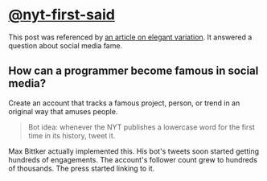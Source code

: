 # [@nyt-first-said](https://maxbittker.github.io/nyt-first-said/)

This post was referenced by [an article on elegant variation](../../../2025/10/29/newyorker-second-mentions.md). It answered a question about social media fame.

## How can a programmer become famous in social media?

Create an account that tracks a famous project, person, or trend in an original way that amuses people.

> Bot idea: whenever the NYT publishes a lowercase word for the first time in its history, tweet it.

Max Bittker actually implemented this. His bot's tweets soon started getting hundreds of engagements. The account's follower count grew to hundreds of thousands. The press started linking to it.
